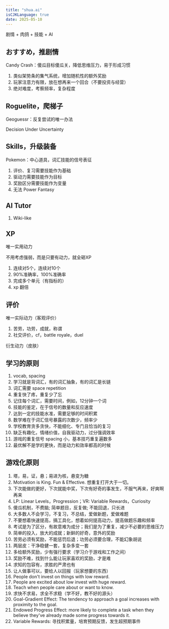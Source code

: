 ```yaml
---
title: "shua.ai"
isCJKLanguage: true
date: 2025-05-10
---
```


剧情 + 肉鸽 + 技能 + AI

## おすすめ，推剧情

Candy Crash：傻瓜目标傻瓜关，降低思维压力，易于形成习惯

1. 类似架势条的集气系统，增加随机性的额外奖励
1. 玩家注意力有限，放在想再来一个回合（不要投资与经营）
1. 绝对难度，考察频率，复杂程度

## Roguelite，爬梯子

Geoguessr：反复尝试的唯一办法

Decision Under Uncertainty

## Skills，升级装备

Pokemon：中心道具，词汇技能的信号表征

1. 评价、复习需要技能作为基础
1. 驱动力需要技能作为目标
1. 奖励区分需要技能作为变量
1. 无法 Power Fantasy


## AI Tutor

1. Wiki-like

## XP

唯一实用动力

不用考虑强弱，而是只要有动力，就全砸XP

1. 连续对5个，连续对10个
1. 90%准确率，100%准确率
1. 完成多个单元（有指标的）
1. xp 翻倍

## 评价

唯一实际动力（客观评价）

1. 苦劳，功劳，成就，称谓
2. 社交评价，cf，battle royale，duel

衍生动力（皮肤）

## 学习的原则

1. vocab, spacing
1. 学习就是背词汇，有的词汇抽象，有的词汇是长链
1. 词汇需要 space repetition
1. 重复快了疼，重复少了忘
1. 记住每个词汇，需要时间，例如，12分钟一个词
1. 技能的鉴定，在于信号的数量和反应速度
1. 达到一定的技能水准，需要足够的时间积累
1. 数学难在于词汇信号暴露的次数少，频率少
1. 学校教育贪多贪快，不能细化、专门且恰当的复习
1. 缺乏有趣化，情绪价值，自我驱动力，过分强调效率
1. 游戏的重复信号 spacing 小，基本技巧重复遍数多
1. 最优解不是学的更快，而是动力和效率都高的时候

## 游戏化原则

1. 塔，易，证，悬；易进为核，悬变为糖
1. Motivation is King. Fun & Effective. 想重复打开大于一切。
1. 下次能做的更好，下次就能中奖，下次有好奇的事发生，不服气再来，好爽啊再来
1. LP: Linear Levels，Progression；VR: Variable Rewards，Curiosity
1. 傻瓜机制，不费脑; 简单题目，反复做; 不能回退，只长进
1. 大多数人不会学习，不复习，不总结，爱做新题，爱做难题
1. 不要想着快速提高，搞工具化，想着如何提高动力，提高做题乐趣和频率
1. 考试是为了区分，有故意难为成分；我们是为了重复，减少不必要的思维压力
1. 简单的投入，放大的成就；新鲜的好奇，意外的奖励
1. 苦劳必须有奖励，不能惩罚后退；功劳必须要合理，不能幻象胡说
1. 两层皮：干净稳健一套，复杂多变一套
1. 多给额外奖励，少有强行要求（学习介于游戏和工作之间）
1. 奖励不难，找到什么能让玩家喜欢的奖励，才是难
1. 求知的包容有，求胜的严肃也有
1. 让人做事可以，要给人以回报（玩家想要的东西）
1. People don't invest on things with low reward.
1. People are excited about low invest with huge reward.
1. Teach when people care about or want to know.
1. 求快不求易，求全不求稳（学不好，教不好的源头）
1. Goal-Gradient Effect: The tendency to approach a goal increases with proximity to the goal.
1. Endowed Progress Effect: more likely to complete a task when they believe they've already made some progress towards it.
1. Variable Rewards: 寻找积累量，培育预期反馈，发生超预期事件